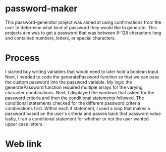 # password-maker
This password-generator project was aimed at using confirmations from the user to determine what kind of password they would like to generate.
This projects aim was to get a password that was between 8-128 characters long and contained numbers, letters, or special characters.

# Process
I started buy writing variables that would need to later hold a boolean input.
Next, I needed to code the generatePassword function so that we can pass the custom password into the password variable.
My logic the generatePassword function required multiple arrays for the varying character combinations.
Next, I displayed the windows that asked for the password criteria and then the conditional statements followed.
The conditional statements checked for the different password criteria combinations first.
Within each if statement, I used a loop that makes a password based on the user's criteria and passes back that password value
lastly, I ran a conditional statement for whether or not the user wanted upper case letters.

# Web link

